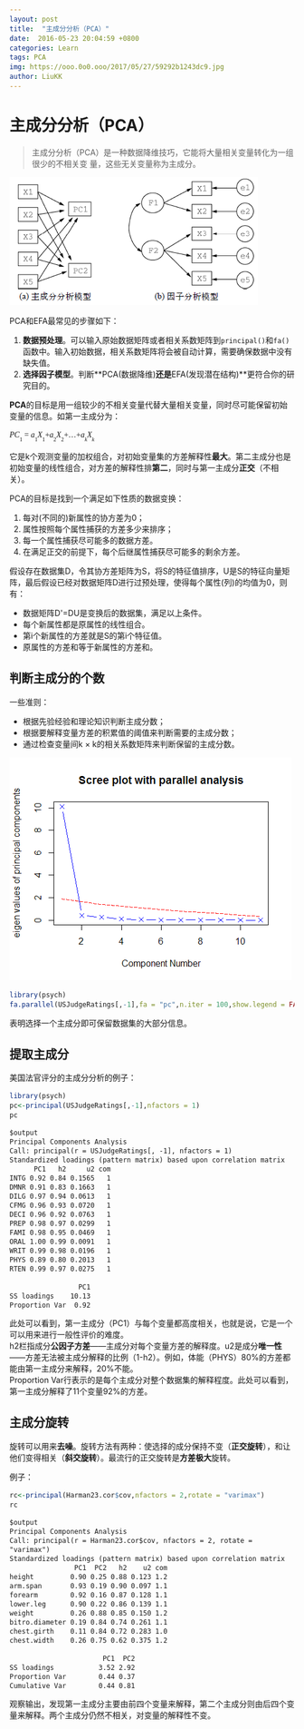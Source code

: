 ```yaml
---
layout: post
title:  "主成分分析（PCA）"
date:  2016-05-23 20:04:59 +0800
categories: Learn
tags: PCA
img: https://ooo.0o0.ooo/2017/05/27/59292b1243dc9.jpg
author: LiuKK
---
```


# 主成分分析（PCA）

>主成分分析（PCA）是一种数据降维技巧，它能将大量相关变量转化为一组很少的不相关变
量，这些无关变量称为主成分。

![image](https://github.com/Liubj2016/Liubj2016.github.io/blob/master/images/PCA1.png)

PCA和EFA最常见的步骤如下：

1. **数据预处理**。可以输入原始数据矩阵或者相关系数矩阵到`principal()`和`fa()`函数中。输入初始数据，相关系数矩阵将会被自动计算，需要确保数据中没有缺失值。
2. **选择因子模型**。判断**PCA(数据降维)**还是**EFA(发现潜在结构)**更符合你的研究目的。

**PCA**的目标是用一组较少的不相关变量代替大量相关变量，同时尽可能保留初始变量的信息。如第一主成分为：

<span title='MathGene HTML' style='font-family:Times,Serif;font-size:100%'><i>P</i><i>C</i><sub><sub>1</sub></sub> = <i>a</i><sub><sub>1</sub></sub><i>X</i><sub><sub>1</sub></sub>+<i>a</i><sub><sub>2</sub></sub><i>X</i><sub><sub>2</sub></sub>+&#8230;+<i>a</i><sub><sub><i>k</i></sub></sub><i>X</i><sub><sub><i>k</i></sub></sub></span>

它是k个观测变量的加权组合，对初始变量集的方差解释性**最大**。第二主成分也是初始变量的线性组合，对方差的解释性排**第二**，同时与第一主成分**正交**（不相关）。

PCA的目标是找到一个满足如下性质的数据变换：

1. 每对(不同的)新属性的协方差为0；
2. 属性按照每个属性捕获的方差多少来排序；
3. 每一个属性捕获尽可能多的数据方差。
4. 在满足正交的前提下，每个后继属性捕获尽可能多的剩余方差。

假设存在数据集D，令其协方差矩阵为S，将S的特征值排序，U是S的特征向量矩阵，最后假设已经对数据矩阵D进行过预处理，使得每个属性(列)的均值为0，则有：

- 数据矩阵D'=DU是变换后的数据集，满足以上条件。
- 每个新属性都是原属性的线性组合。
- 第i个新属性的方差就是S的第i个特征值。
- 原属性的方差和等于新属性的方差和。


## 判断主成分的个数

一些准则：
- 根据先验经验和理论知识判断主成分数；
- 根据要解释变量方差的积累值的阈值来判断需要的主成分数；
- 通过检查变量间k × k的相关系数矩阵来判断保留的主成分数。

![image](https://github.com/Liubj2016/Liubj2016.github.io/blob/master/images/PCA2.png)


```r
library(psych)
fa.parallel(USJudgeRatings[,-1],fa = "pc",n.iter = 100,show.legend = FALSE,main = "Scree plot with parallel analysis")
```
表明选择一个主成分即可保留数据集的大部分信息。

## 提取主成分

美国法官评分的主成分分析的例子：

```r
library(psych)
pc<-principal(USJudgeRatings[,-1],nfactors = 1)
pc
```

```
$output
Principal Components Analysis
Call: principal(r = USJudgeRatings[, -1], nfactors = 1)
Standardized loadings (pattern matrix) based upon correlation matrix
      PC1   h2     u2 com
INTG 0.92 0.84 0.1565   1
DMNR 0.91 0.83 0.1663   1
DILG 0.97 0.94 0.0613   1
CFMG 0.96 0.93 0.0720   1
DECI 0.96 0.92 0.0763   1
PREP 0.98 0.97 0.0299   1
FAMI 0.98 0.95 0.0469   1
ORAL 1.00 0.99 0.0091   1
WRIT 0.99 0.98 0.0196   1
PHYS 0.89 0.80 0.2013   1
RTEN 0.99 0.97 0.0275   1

                 PC1
SS loadings    10.13
Proportion Var  0.92
```

此处可以看到，第一主成分（PC1）与每个变量都高度相关，也就是说，它是一个可以用来进行一般性评价的难度。  
h2栏指成分**公因子方差**——主成分对每个变量方差的解释度。u2是成分**唯一性**——方差无法被主成分解释的比例（1-h2）。例如，体能（PHYS）80%的方差都能由第一主成分来解释，20%不能。  
Proportion Var行表示的是每个主成分对整个数据集的解释程度。此处可以看到，第一主成分解释了11个变量92%的方差。

## 主成分旋转
旋转可以用来**去噪**。旋转方法有两种：使选择的成分保持不变（**正交旋转**），和让他们变得相关（**斜交旋转**）。最流行的正交旋转是**方差极大**旋转。

例子：

```r
rc<-principal(Harman23.cor$cov,nfactors = 2,rotate = "varimax")
rc
```

```
$output
Principal Components Analysis
Call: principal(r = Harman23.cor$cov, nfactors = 2, rotate = "varimax")
Standardized loadings (pattern matrix) based upon correlation matrix
                PC1  PC2   h2    u2 com
height         0.90 0.25 0.88 0.123 1.2
arm.span       0.93 0.19 0.90 0.097 1.1
forearm        0.92 0.16 0.87 0.128 1.1
lower.leg      0.90 0.22 0.86 0.139 1.1
weight         0.26 0.88 0.85 0.150 1.2
bitro.diameter 0.19 0.84 0.74 0.261 1.1
chest.girth    0.11 0.84 0.72 0.283 1.0
chest.width    0.26 0.75 0.62 0.375 1.2

                       PC1  PC2
SS loadings           3.52 2.92
Proportion Var        0.44 0.37
Cumulative Var        0.44 0.81
```
观察输出，发现第一主成分主要由前四个变量来解释，第二个主成分则由后四个变量来解释。两个主成分仍然不相关，对变量的解释性不变。